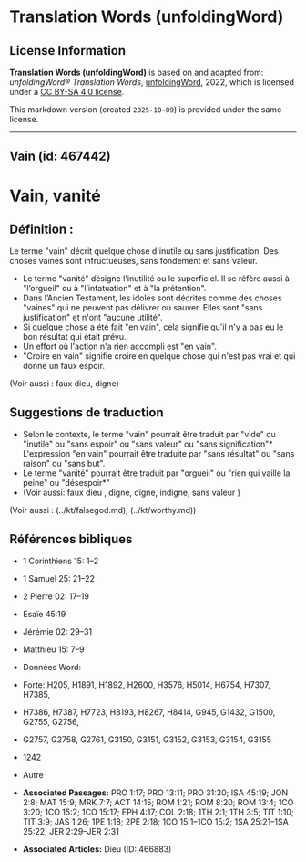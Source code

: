 # Translation Words (unfoldingWord)

## License Information

**Translation Words (unfoldingWord)** is based on and adapted from: _unfoldingWord® Translation Words_, [unfoldingWord](https://unfoldingword.org/utw), 2022, which is licensed under a [CC BY-SA 4.0 license](https://creativecommons.org/licenses/by-sa/4.0/legalcode.en).

This markdown version (created `2025-10-09`) is provided under the same license.



--------------------------------

## Vain (id: 467442)

Vain, vanité
============

Définition :
------------

Le terme "vain" décrit quelque chose d'inutile ou sans justification. Des choses vaines sont infructueuses, sans fondement et sans valeur.

* Le terme "vanité" désigne l'inutilité ou le superficiel. Il se réfère aussi à "l’orgueil" ou à "l’infatuation" et à "la prétention".
* Dans l’Ancien Testament, les idoles sont décrites comme des choses "vaines" qui ne peuvent pas délivrer ou sauver. Elles sont "sans justification" et n'ont "aucune utilité".
* Si quelque chose a été fait "en vain", cela signifie qu'il n'y a pas eu le bon résultat qui était prévu.
* Un effort où l'action n'a rien accompli est "en vain".
* "Croire en vain" signifie croire en quelque chose qui n'est pas vrai et qui donne un faux espoir.

(Voir aussi : faux dieu, digne)

Suggestions de traduction
-------------------------

* Selon le contexte, le terme "vain" pourrait être traduit par "vide" ou "inutile" ou "sans espoir" ou "sans valeur" ou "sans signification"\* L'expression "en vain" pourrait être traduite par "sans résultat" ou "sans raison" ou "sans but".
* Le terme "vanité" pourrait être traduit par "orgueil" ou "rien qui vaille la peine" ou "désespoir\*"
* (Voir aussi: faux dieu , digne, digne, indigne, sans valeur )

(Voir aussi : (../kt/falsegod.md), (../kt/worthy.md))

Références bibliques
--------------------

* 1 Corinthiens 15: 1–2
* 1 Samuel 25: 21–22
* 2 Pierre 02: 17–19
* Esaïe 45:19
* Jérémie 02: 29–31
* Matthieu 15: 7–9
* Données Word:
* Forte: H205, H1891, H1892, H2600, H3576, H5014, H6754, H7307, H7385,
* H7386, H7387, H7723, H8193, H8267, H8414, G945, G1432, G1500, G2755, G2756,
* G2757, G2758, G2761, G3150, G3151, G3152, G3153, G3154, G3155
* 1242
* Autre

* **Associated Passages:** PRO 1:17; PRO 13:11; PRO 31:30; ISA 45:19; JON 2:8; MAT 15:9; MRK 7:7; ACT 14:15; ROM 1:21; ROM 8:20; ROM 13:4; 1CO 3:20; 1CO 15:2; 1CO 15:17; EPH 4:17; COL 2:18; 1TH 2:1; 1TH 3:5; TIT 1:10; TIT 3:9; JAS 1:26; 1PE 1:18; 2PE 2:18; 1CO 15:1–1CO 15:2; 1SA 25:21–1SA 25:22; JER 2:29–JER 2:31
* **Associated Articles:** Dieu (ID: 466883)

